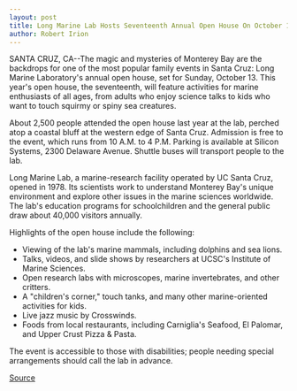 ```yaml
---
layout: post
title: Long Marine Lab Hosts Seventeenth Annual Open House On October 13
author: Robert Irion
---
```


SANTA CRUZ, CA--The magic and mysteries of Monterey Bay are the  backdrops for one of the most popular family events in Santa Cruz: Long  Marine Laboratory's annual open house, set for Sunday, October 13. This  year's open house, the seventeenth, will feature activities for marine  enthusiasts of all ages, from adults who enjoy science talks to kids who  want to touch squirmy or spiny sea creatures.

About 2,500 people attended the open house last year at the lab,  perched atop a coastal bluff at the western edge of Santa Cruz. Admission is  free to the event, which runs from 10 A.M. to 4 P.M. Parking is available at  Silicon Systems, 2300 Delaware Avenue. Shuttle buses will transport people  to the lab.

Long Marine Lab, a marine-research facility operated by UC Santa Cruz,  opened in 1978. Its scientists work to understand Monterey Bay's unique  environment and explore other issues in the marine sciences worldwide. The  lab's education programs for schoolchildren and the general public draw  about 40,000 visitors annually.

Highlights of the open house include the following:
* Viewing of the lab's marine mammals, including dolphins and sea  lions.
* Talks, videos, and slide shows by researchers at UCSC's Institute of  Marine Sciences.
* Open research labs with microscopes, marine invertebrates, and  other critters.
* A "children's corner," touch tanks, and many other marine-oriented  activities for kids.
* Live jazz music by Crosswinds.
* Foods from local restaurants, including Carniglia's Seafood, El  Palomar, and Upper Crust Pizza & Pasta.

The event is accessible to those with disabilities; people needing  special arrangements should call the lab in advance.

[Source](http://www1.ucsc.edu/news_events/press_releases/archive/96-97/09-96/091396-Long_Marine_Lab_hos.html "Permalink to 091396-Long_Marine_Lab_hos")
